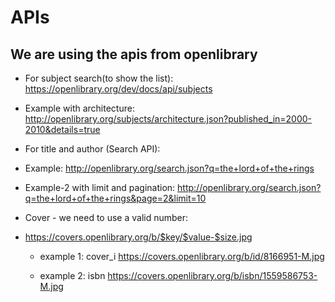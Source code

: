 
# APIs

## We are using the apis from openlibrary

- For subject search(to show the list): https://openlibrary.org/dev/docs/api/subjects
- Example with architecture: http://openlibrary.org/subjects/architecture.json?published_in=2000-2010&details=true

- For title and author (Search API): 
- Example: http://openlibrary.org/search.json?q=the+lord+of+the+rings
- Example-2 with limit and pagination: http://openlibrary.org/search.json?q=the+lord+of+the+rings&page=2&limit=10

- Cover - we need to use a valid number:
- https://covers.openlibrary.org/b/$key/$value-$size.jpg
  
  - example 1: cover_i 
  https://covers.openlibrary.org/b/id/8166951-M.jpg

  - example 2: isbn
  https://covers.openlibrary.org/b/isbn/1559586753-M.jpg
